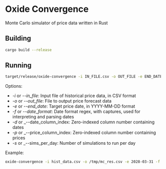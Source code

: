 # Oxide Convergence

Monte Carlo simulator of price data written in Rust

## Building

```sh
cargo build --release
```

## Running

```sh
target/release/oxide-convergence -i IN_FILE.csv -o OUT_FILE -e END_DATE -f "DATE_REGEX" -d DATE_COLUMN_INDEX -p PRICE_COLUMN_INDEX -s INTEGER
```

Options:

- _-i_ or _--in_file_: Input file of historical price data, in CSV format
- _-o_ or _--out_file_: File to output price forecast data
- _-e_ or _--end_date_: Target price date, in YYYY-MM-DD format
- _-f_ or _--date_format_: Date format regex, with captures, used for interpreting and parsing dates
- _-d_ or _--date_column_index: Zero-indexed column number containing dates
- _-p_ or _--price_column_index: Zero-indexed column number containing prices
- _-s_ or _--sims_per_day: Number of simulations to run per day

Example:

```sh
oxide-convergence -i hist_data.csv -o /tmp/mc_res.csv -e 2028-03-31 -f "^(\d{4})-(\d{2})-(\d{2}).*$" -d0 -p1 -s 5000
```
